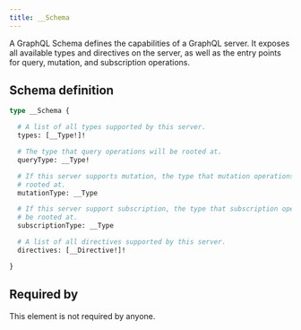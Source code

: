```yaml
---
title: __Schema
---
```


A GraphQL Schema defines the capabilities of a GraphQL server. It exposes all available types and directives on the server, as well as the entry points for query, mutation, and subscription operations.

## Schema definition
```graphql
type __Schema {

  # A list of all types supported by this server.
  types: [__Type!]! 

  # The type that query operations will be rooted at.
  queryType: __Type! 

  # If this server supports mutation, the type that mutation operations will be 
  # rooted at.
  mutationType: __Type 

  # If this server support subscription, the type that subscription operations will 
  # be rooted at.
  subscriptionType: __Type 

  # A list of all directives supported by this server.
  directives: [__Directive!]! 

}
```
## Required by
This element is not required by anyone.
